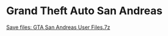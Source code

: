 # Grand Theft Auto San Andreas
[Save files: GTA San Andreas User Files.7z](GTA%20San%20Andreas%20User%20Files.7z?raw=true)
